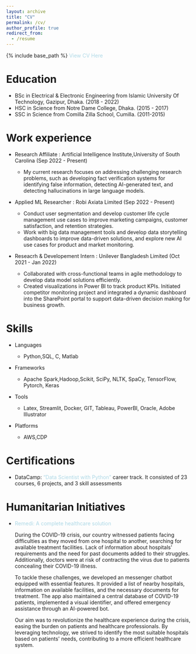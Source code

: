 ```yaml
---
layout: archive
title: "CV"
permalink: /cv/
author_profile: true
redirect_from:
  - /resume
---
```


{% include base_path %}
<a href="https://drive.google.com/file/d/1KuN1KpZsPCCgvN_ywZSTrMcWeEIJpOhD/view?usp=sharing" style="color: lightblue; text-decoration: none;">View CV Here</a>

<!-- [View CV Here](https://drive.google.com/file/d/1KuN1KpZsPCCgvN_ywZSTrMcWeEIJpOhD/view?usp=sharing) -->



Education
======
* BSc in Electrical & Electronic Engineering from Islamic University Of Technology, Gazipur, Dhaka. (2018 - 2022)
* HSC in Science from Notre Dame College, Dhaka. (2015 - 2017)
* SSC in Science from Comilla Zilla School, Cumilla.  (2011-2015)

Work experience
======
* Research Affiliate : Artificial Intelligence Institute,University of South Carolina (Sep 2022 - Present)
  *  My current research focuses on addressing challenging research problems, such as developing fact verification systems for identifying false information, detecting AI-generated text, and detecting hallucinations in large language models.


* Applied ML Researcher : Robi Axiata Limited (Sep 2022 - Present)
  * Conduct user segmentation and develop customer life cycle management use cases to improve
  marketing campaigns, customer satisfaction, and retention strategies.
  * Work with big data management tools and develop data storytelling dashboards to improve data-driven
solutions, and explore new AI use cases for product and market monitoring.

* Reseacrh & Developement Intern : Unilever Bangladesh Limited (Oct 2021 - Jan 2022)
  *  Collaborated with cross-functional teams in agile methodology to develop data model solutions
efficiently.
  * Created visualizations in Power BI to track product KPIs. Initiated competitor monitoring project and
integrated a dynamic dashboard into the SharePoint portal to support data-driven decision making for
business growth.
  
Skills
======
*  Languages
    * Python,SQL, C, Matlab 

*  Frameworks
    *  Apache Spark,Hadoop,Scikit, SciPy, NLTK, SpaCy, TensorFlow, Pytorch, Keras

*  Tools
    * Latex, Streamlit, Docker, GIT, Tableau, PowerBI, Oracle, Adobe Illustrator

*  Platforms
    * AWS,CDP

Certifications
======
* DataCamp: <a href="https://www.datacamp.com/tracks/data-scientist-with-python" style="color: lightblue; text-decoration: none;">“Data Scientist with Python”</a> career track. It consisted of 23 courses, 6 projects, and 3 skill assessments

Humanitarian Initiatives
======
* <a href="https://www.youtube.com/watch?v=2eKXh9XbTl8" style="color: lightblue; text-decoration: none;">Remedi: A complete healthcare solution</a>
   <p>During the COVID-19 crisis, our country witnessed patients facing difficulties as they moved from one hospital to another, searching for available treatment facilities. Lack of information about hospitals' requirements and the need for past documents added to their struggles. Additionally, doctors were at risk of contracting the virus due to patients concealing their COVID-19 illness.</p> 
  <p>To tackle these challenges, we developed an messenger chatbot equipped with essential features. It provided a list of nearby hospitals, information on available facilities, and the necessary documents for treatment. The app also maintained a central database of COVID-19 patients, implemented a visual identifier, and offered emergency assistance through an AI-powered bot.</p>
  <p>Our aim was to revolutionize the healthcare experience during the crisis, easing the burden on patients and healthcare professionals. By leveraging technology, we strived to identify the most suitable hospitals based on patients' needs, contributing to a more efficient healthcare system.</p>

<!-- Publications
======
  <ul>{% for post in site.publications %}
    {% include archive-single-cv.html %}
  {% endfor %}</ul>
  
Talks
======
  <ul>{% for post in site.talks %}
    {% include archive-single-talk-cv.html %}
  {% endfor %}</ul>
  
Teaching
======
  <ul>{% for post in site.teaching %}
    {% include archive-single-cv.html %}
  {% endfor %}</ul>
  
Service and leadership
======
* Currently signed in to 43 different slack teams -->
